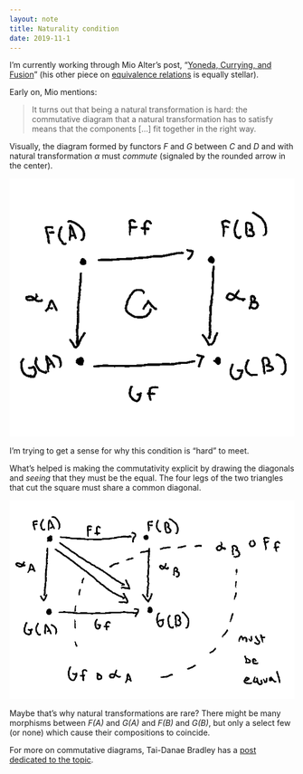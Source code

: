 ```yaml
---
layout: note
title: Naturality condition
date: 2019-11-1
---
```


I’m currently working through Mio Alter’s post, “[Yoneda, Currying, and Fusion](https://mioalter.github.io/posts/2018-12-17-Yoneda.html)” (his other piece on [equivalence relations](https://mioalter.github.io/posts/2019-09-04-Equivalence-Relations.html) is equally stellar).

Early on, Mio mentions:

> It turns out that being a natural transformation is hard: the commutative diagram that a natural transformation has to satisfy means that the components […] fit together in the right way.

Visually, the diagram formed by functors _F_ and _G_ between _C_ and _D_ and with natural transformation _α_ must _commute_ (signaled by the rounded arrow in the center).

![](/public/images/naturality_commuting_square.png)

I’m trying to get a sense for why this condition is “hard” to meet.

What’s helped is making the commutativity explicit by drawing the diagonals and _seeing_ that they must be the equal. The four legs of the two triangles that cut the square must share a common diagonal.

![](/public/images/naturality_commuting_square_explicit.png)

Maybe that’s why natural transformations are rare? There might be many morphisms between _F(A)_ and _G(A)_ and _F(B)_ and _G(B)_, but only a select few (or none) which cause their compositions to coincide.

For more on commutative diagrams, Tai-Danae Bradley has a [post dedicated to the topic](https://www.math3ma.com/blog/commutative-diagrams-explained).